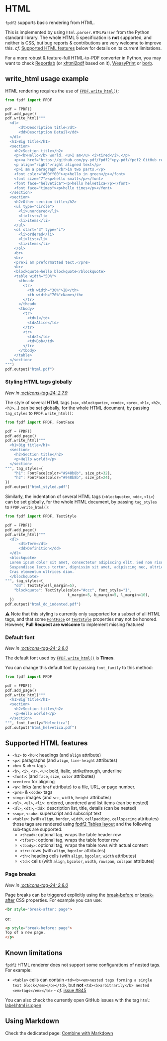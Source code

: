 # HTML

`fpdf2` supports basic rendering from HTML.

This is implemented by using `html.parser.HTMLParser` from the Python standard library.
The whole HTML 5 specification is **not** supported, and neither is CSS,
but bug reports & contributions are very welcome to improve this.
_cf._ [Supported HTML features](#supported-html-features) below for details on its current limitations.

For a more robust & feature-full HTML-to-PDF converter in Python,
you may want to check [Reportlab](https://www.reportlab.com) (or [xhtml2pdf](https://pypi.org/project/xhtml2pdf/) based on it), [WeasyPrint](https://weasyprint.org)
or [borb](https://github.com/jorisschellekens/borb-examples/#76-exporting-html-as-pdf).


## write_html usage example

HTML rendering requires the use of [`FPDF.write_html()`](https://py-pdf.github.io/fpdf2/fpdf/fpdf.html#fpdf.fpdf.FPDF.write_html):

```python
from fpdf import FPDF

pdf = FPDF()
pdf.add_page()
pdf.write_html("""
  <dl>
      <dt>Description title</dt>
      <dd>Description Detail</dd>
  </dl>
  <h1>Big title</h1>
  <section>
    <h2>Section title</h2>
    <p><b>Hello</b> world. <u>I am</u> <i>tired</i>.</p>
    <p><a href="https://github.com/py-pdf/fpdf2">py-pdf/fpdf2 GitHub repo</a></p>
    <p align="right">right aligned text</p>
    <p>i am a paragraph <br>in two parts.</p>
    <font color="#00ff00"><p>hello in green</p></font>
    <font size="7"><p>hello small</p></font>
    <font face="helvetica"><p>hello helvetica</p></font>
    <font face="times"><p>hello times</p></font>
  </section>
  <section>
    <h2>Other section title</h2>
    <ul type="circle">
      <li>unordered</li>
      <li>list</li>
      <li>items</li>
    </ul>
    <ol start="3" type="i">
      <li>ordered</li>
      <li>list</li>
      <li>items</li>
    </ol>
    <br>
    <br>
    <pre>i am preformatted text.</pre>
    <br>
    <blockquote>hello blockquote</blockquote>
    <table width="50%">
      <thead>
        <tr>
          <th width="30%">ID</th>
          <th width="70%">Name</th>
        </tr>
      </thead>
      <tbody>
        <tr>
          <td>1</td>
          <td>Alice</td>
        </tr>
        <tr>
          <td>2</td>
          <td>Bob</td>
        </tr>
      </tbody>
    </table>
  </section>
""")
pdf.output("html.pdf")
```

### Styling HTML tags globally

_New in [:octicons-tag-24: 2.7.9](https://github.com/py-pdf/fpdf2/blob/master/CHANGELOG.md)_

The style of several HTML tags (`<a>`, `<blockquote>`, `<code>`, `<pre>`, `<h1>`, `<h2>`, `<h3>`...) can be set globally, for the whole HTML document, by passing `tag_styles` to `FPDF.write_html()`:

```python
from fpdf import FPDF, FontFace

pdf = FPDF()
pdf.add_page()
pdf.write_html("""
  <h1>Big title</h1>
  <section>
    <h2>Section title</h2>
    <p>Hello world!</p>
  </section>
""", tag_styles={
    "h1": FontFace(color="#948b8b", size_pt=32),
    "h2": FontFace(color="#948b8b", size_pt=24),
})
pdf.output("html_styled.pdf")
```

Similarly, the indentation of several HTML tags (`<blockquote>`, `<dd>`, `<li>`) can be set globally, for the whole HTML document, by passing `tag_styles` to `FPDF.write_html()`:

```python
from fpdf import FPDF, TextStyle

pdf = FPDF()
pdf.add_page()
pdf.write_html("""
  <dl>
      <dt>Term</dt>
      <dd>Definition</dd>
  </dl>
  <blockquote>
  Lorem ipsum dolor sit amet, consectetur adipiscing elit. Sed non risus.
  Suspendisse lectus tortor, dignissim sit amet, adipiscing nec, ultricies sed, dolor.
  Cras elementum ultrices diam.
  </blockquote>
""", tag_styles={
    "dd": TextStyle(l_margin=5),
    "blockquote": TextStyle(color="#ccc", font_style="I",
                            t_margin=5, b_margin=5, l_margin=10),
  })
pdf.output("html_dd_indented.pdf")
```

⚠️ Note that this styling is currently only supported for a subset of all HTML tags,
and that some [`FontFace`](https://py-pdf.github.io/fpdf2/fpdf/fonts.html#fpdf.fonts.FontFace) or [`TextStyle`](https://py-pdf.github.io/fpdf2/fpdf/fonts.html#fpdf.fonts.TextStyle) properties may not be honored.
However, **Pull Request are welcome** to implement missing features!

### Default font

_New in [:octicons-tag-24: 2.8.0](https://github.com/py-pdf/fpdf2/blob/master/CHANGELOG.md)_

The default font used by [`FPDF.write_html()`](https://py-pdf.github.io/fpdf2/fpdf/fpdf.html#fpdf.fpdf.FPDF.write_html) is **Times**.

You can change this default font by passing `font_family` to this method:
```python
from fpdf import FPDF

pdf = FPDF()
pdf.add_page()
pdf.write_html("""
  <h1>Big title</h1>
  <section>
    <h2>Section title</h2>
    <p>Hello world!</p>
  </section>
""", font_family="Helvetica")
pdf.output("html_helvetica.pdf")
```


## Supported HTML features

* `<h1>` to `<h6>`: headings (and `align` attribute)
* `<p>`: paragraphs (and `align`, `line-height` attributes)
* `<br>` & `<hr>` tags
* `<b>`, `<i>`, `<s>`, `<u>`: bold, italic, strikethrough, underline
* `<font>`: (and `face`, `size`, `color` attributes)
* `<center>` for aligning
* `<a>`: links (and `href` attribute) to a file, URL, or page number.
* `<pre>` & `<code>` tags
* `<img>`: images (and `src`, `width`, `height` attributes)
* `<ol>`, `<ul>`, `<li>`: ordered, unordered and list items (can be nested)
* `<dl>`, `<dt>`, `<dd>`: description list, title, details (can be nested)
* `<sup>`, `<sub>`: superscript and subscript text
* `<table>`: (with `align`, `border`, `width`, `cellpadding`, `cellspacing` attributes) those tags are rendered using [fpdf2 Tables layout](https://py-pdf.github.io/fpdf2/Tables.html) and the following sub-tags are supported:
    + `<thead>`: optional tag, wraps the table header row
    + `<tfoot>`: optional tag, wraps the table footer row
    + `<tbody>`: optional tag, wraps the table rows with actual content
    + `<tr>`: rows (with `align`, `bgcolor` attributes)
    + `<th>`: heading cells (with `align`, `bgcolor`, `width` attributes)
    * `<td>`: cells (with `align`, `bgcolor`, `width`, `rowspan`, `colspan` attributes)

### Page breaks

_New in [:octicons-tag-24: 2.8.0](https://github.com/py-pdf/fpdf2/blob/master/CHANGELOG.md)_

Page breaks can be triggered explicitly using the [break-before](https://developer.mozilla.org/en-US/docs/Web/CSS/break-before) or [break-after](https://developer.mozilla.org/en-US/docs/Web/CSS/break-after) CSS properties.
For example you can use:
```html
<br style="break-after: page">
```
or:
```html
<p style="break-before: page">
Top of a new page.
</p>
```

## Known limitations

`fpdf2` HTML renderer does not support some configurations of nested tags.
For example:

* `<table>` cells can contain `<td><b><em>nested tags forming a single text block</em></b></td>`, but **not** `<td><b>arbitrarily</b> nested <em>tags</em></td>` - _cf._ [issue #845](https://github.com/py-pdf/fpdf2/issues/845)

You can also check the currently open GitHub issues with the tag `html`:
[label:html is:open](https://github.com/py-pdf/fpdf2/issues?q=is%3Aopen+label%3Ahtml)


## Using Markdown

Check the dedicated page: [Combine with Markdown](CombineWithMarkdown.md)
